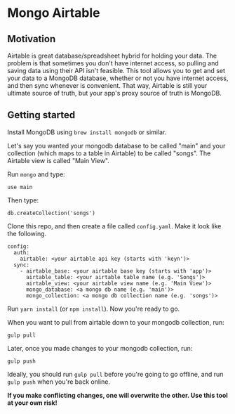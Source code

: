 Mongo Airtable
=============

Motivation
----------
Airtable is great database/spreadsheet hybrid for holding your data.  The
problem is that sometimes you don't have internet access, so pulling and
saving data using their API isn't feasible.  This tool allows you to
get and set your data to a MongoDB database, whether or not you have
internet access, and then sync whenever is convenient.  That way, Airtable
is still your ultimate source of truth, but your app's proxy source of
truth is MongoDB.

Getting started
----------
Install MongoDB using `brew install mongodb` or similar. 

Let's say you wanted your mongodb database to be called "main" and your
collection (which maps to a table in Airtable) to be called "songs".  The
Airtable view is called "Main View".

Run `mongo` and type:

    use main

Then type:

    db.createCollection('songs')

Clone this repo, and then create a file called `config.yaml`.  Make it
look like the following.

    config:
      auth:
        airtable: <your airtable api key (starts with 'keyn')>
      sync:
        - airtable_base: <your airtable base key (starts with 'app')>
          airtable_table: <your airtable table name (e.g. 'Songs')>
          airtable_view: <your airtable view name (e.g. 'Main View')>
          mongo_database: <a mongo db name (e.g. 'main')>
          mongo_collection: <a mongo db collection name (e.g. 'songs')>

Run `yarn install` (or `npm install`).  Now you're ready to go.

When you want to pull from airtable down to your mongodb collection, run: 

    gulp pull

Later, once you made changes to your mongodb collection, run:

    gulp push

Ideally, you should run `gulp pull` before you're going to go offline, and
run `gulp push` when you're back online.  

**If you make conflicting changes, one will overwrite the other.  Use this
tool at your own risk!** 

